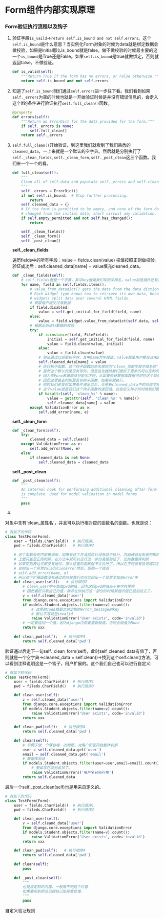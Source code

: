 # Form组件内部实现原理

### Form验证执行流程以及钩子

1. 验证字段`is_vaild`→`return self.is_bound and not self.errors`。这个`self.is_bound`是什么意思？当实例化Form对象的时候为data就是绑定数据会做校验，如果是initial那么is_bound就是false。做不做校验的时候最主要的这一个`is_bound`是True还是False。如果`self.is_bound`是true就做绑定，否则就返回false。不做验证。

   ```python
   def is_valid(self):
       """Return True if the form has no errors, or False otherwise."""
       return self.is_bound and not self.errors
   ```

2. 知道了`self.is_bound`我们通过`self.errors`进一步往下看。我们看到如果`self._errors`为空的时候也就是一开始验证时候是并没有错误信息的，会走入这个if的条件进行验证执行`self.full_clean()`函数。

   ```python
   @property
   def errors(self):
       """Return an ErrorDict for the data provided for the form."""
       if self._errors is None:
           self.full_clean()
       return self._errors
   ```

3. `self.full_clean()`开始验证，到这里我们就看到了我们熟悉的`cleaned_data`，一上来就是一个默认的空字典。然后就是分别执行了`self._clean_fields,self._clean_form,self._post_clean`这三个函数。我们来一个一个的看。

   ```python
   def full_clean(self):
       """
       Clean all of self.data and populate self._errors and self.cleaned_data.
       """
       self._errors = ErrorDict()
       if not self.is_bound:  # Stop further processing.
           return
       self.cleaned_data = {}
       # If the form is permitted to be empty, and none of the form data has
       # changed from the initial data, short circuit any validation.
       if self.empty_permitted and not self.has_changed():
           return
   
       self._clean_fields()
       self._clean_form()
       self._post_clean()
   ```

   **self._clean_fields**

   遍历fields中的所有字段；value = fields.clean(value) 把值按照正则做校验。验证成功后：self.cleaned_data[name] = value填充cleaned_data。

   ```python
   def _clean_fields(self):
       # self.fields就是一个字典，其中key就是我们写的字段名，value就是插件还有正则的验证规则。
       for name, field in self.fields.items():
           # value_from_datadict() gets the data from the data dictionaries.
           # Each widget type knows how to retrieve its own data, because some
           # widgets split data over several HTML fields.
           # 获取用户提交过来数据
           if field.disabled:
               value = self.get_initial_for_field(field, name)
           else:
               value = field.widget.value_from_datadict(self.data, self.files, self.add_prefix(name))
           # 根据正则进行数据的校验
           try:
               if isinstance(field, FileField):
                   initial = self.get_initial_for_field(field, name)
                   value = field.clean(value, initial)
               else:
                   value = field.clean(value)
               # 验证通过以后更新字典，其中name为字段值，value就是用户提交过来的值。
               self.cleaned_data[name] = value
               # 执行钩子函数，这个钩子函数的命名规则为"clean_当前字段字段名称"
               # 虽然这个默认的是没有写的，但是这也就给我们提供了更多的可以定制的自定义的可能性
               # 因为在Form表单那块只能写正则，比如要验证数据库数据可用性这个就做不到了。
               # 因此这里会去判断是否有钩子函数，如果有就执行。
               # 同时我们还发现如果条件满足以后，会更新cleaned_data中的对应字段的值。
               # 这个value就是我们这个钩子函数的返回值。在自定义钩子的时候我们要注意。
               if hasattr(self, 'clean_%s' % name):
                   value = getattr(self, 'clean_%s' % name)()
                   self.cleaned_data[name] = value
           except ValidationError as e:
               self.add_error(name, e)
   ```

   **self._clean_form**

   ```python
   def _clean_form(self):
       try:
           cleaned_data = self.clean()
       except ValidationError as e:
           self.add_error(None, e)
       else:
           if cleaned_data is not None:
               self.cleaned_data = cleaned_data
   ```

   **self._post_clean**

   ```python
   def _post_clean(self):
       """
       An internal hook for performing additional cleaning after form cleaning
       is complete. Used for model validation in model forms.
       """
       pass
   ```

   

4. 

对象中含有‘clean_属性名’，并且可以执行相对应的函数名的函数。也就是说：

```python
# 有如下的代码
class TestForm(Form):
    user = fields.CharField()  # 执行顺序1
    pwd = fileds.CharField()   # 执行顺序3
    
    # 这个函数会在内部被调用，如果有这个方法就执行没有就不执行，内部通过反射去判断的。
    # 上面只能是正则判断，在方法中就可以进行进一步的高级验证了，比如数据库判断
    # 如果正则表达式都没有通过，那么这里的函数就不会执行了。所以在正则没有验证成功后
    # 会抛出一个异常ValidationError然后，假如一个错误
    # self.add_error(name, e)
    # 所以这个扩展函数没有通过的时候我们也可以抛出一个异常添加到error中
    def clean_user(self):   # 执行顺序2
        # clean_user中不能取pwd的值，因为这回pwd的值还不在字典里呢
        # 因此最好只取自己的值，除非在你执行这一部分的时候其他的值已经加进去了。
        v = self.cleand_data['user']
        from django.core.exceptions import ValidationError
        if models.Student.objects.filter(name=v).count():
            # 这里的code就是之前定制的error_message的key
            # 默认不写就是invalid
            raise ValidationError('User exists', code='invalid')
        # 一定要返回一个值，因为django内部要重新赋值，否则会赋值为None
        return xxx
    
    def clean_pwd(self):   # 执行顺序4
        return self.cleaned_data['pwd']
```

验证通过后走下一句self._clean_form(self)，此时self_cleaned_data有值了，否则就是一个空字典→cleaned_data = self.clean()→找到这个self.clean()方法，可以看到注释说明这是一个钩子，用户扩展的。这个我们自己也可以进行自定义:

```python
# 有如下的代码
class TestForm(Form):
    user = fields.CharField()  # 执行顺序1
    pwd = fileds.CharField()   # 执行顺序3

    def clean_user(self):   
        v = self.cleand_data['user']
        from django.core.exceptions import ValidationError
        if models.Student.objects.filter(name=v).count():
            raise ValidationError('User exists', code='invalid')
        return xxx
    
    def clean_pwd(self):   # 执行顺序4
        return self.cleaned_data['pwd']
    
    def clean(self):
        # 举例子做一个联合唯一的判断，对用户和密码做整体判断
        user = self.cleaned_data.get('user')
        email = self.cleaned_data.get('email')
        # 数据库验证
        if models.Student.objects.filter(user=user,email=email).count():
            # 整体存在就别添加了。
            raise ValidationErrors('用户名已经存在')
        return self.cleaned_data
```

最后一个self._post_clean(self)也是用来自定义的。

```python
# 有如下的代码
class TestForm(Form):
    user = fields.CharField()  # 执行顺序1
    pwd = fileds.CharField()   # 执行顺序3

    def clean_user(self):   
        v = self.cleand_data['user']
        from django.core.exceptions import ValidationError
        if models.Student.objects.filter(name=v).count():
            raise ValidationError('User exists', code='invalid')
        return xxx
    
    def clean_pwd(self):   # 执行顺序4
        return self.cleaned_data['pwd']
    
    def clean(self):
        pass
    
    def _post_clean(self):
        """
        也是自定制的内容，一般用不到这个内容
        如果要用到的话记得自己加异常处理。
        """
        pass
```

自定义验证规则



